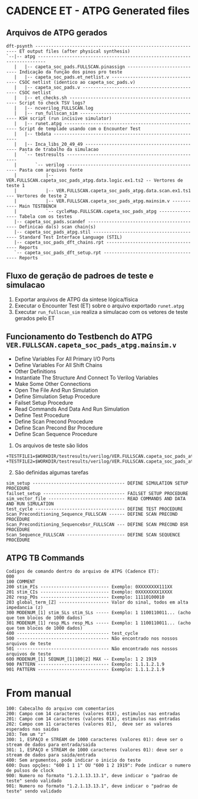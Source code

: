 # CADENCE ET - ATPG Generated files

## Arquivos de ATPG gerados

```
dft-psynth --------------------------------------------------------------- ET output files (after physical synthesis)
`--|-- atpg -------------------------------------------------------------------------
   |   |-- capeta_soc_pads.FULLSCAN.pinassign ---------------------------- Indicação da função dos pinos pro teste
   |   |-- capeta_soc_pads.et_netlist.v ---------------------------------- CSOC netlist (identico ao capeta_soc_pads.v)
   |   |-- capeta_soc_pads.v --------------------------------------------- CSOC netlist
   |   |-- et_checks.sh -------------------------------------------------- Script to check TSV logs?
   |   |-- ncverilog_FULLSCAN.log
   |   |-- run_fullscan_sim ---------------------------------------------- KSH script (run incisive simulator)
   |   |-- runet.atpg ---------------------------------------------------- Script de templade usando com o Encounter Test
   |   |-- tbdata --------------------------------------------------------
   |   |-- Inca_libs_20_49_49 -------------------------------------------- Pasta de trabalho da simulacao
   |   `-- testresults ---------------------------------------------------
   |       `-- verilog --------------------------------------------------- Pasta com arquivos fonte
   |           |-- VER.FULLSCAN.capeta_soc_pads_atpg.data.logic.ex1.ts2 -- Vertores de teste 1
   |           |-- VER.FULLSCAN.capeta_soc_pads_atpg.data.scan.ex1.ts1 --- Vertores de teste 2
   |           |-- VER.FULLSCAN.capeta_soc_pads_atpg.mainsim.v ----------- Main TESTBENCH
   |           `-- cycleMap.FULLSCAN.capeta_soc_pads_atpg ---------------- Tabela com os testes
   |-- capeta_soc_pads.scandef ------------------------------------------- Definicao da(s) scan chain(s)
   |-- capeta_soc_pads_atpg.stil ----------------------------------------- Standard Test Interface Language (STIL)
   |-- capeta_soc_pads_dft_chains.rpt ------------------------------------ Reports
   `-- capeta_soc_pads_dft_setup.rpt ------------------------------------- Reports
```

## Fluxo de geração de padroes de teste e simulacao

1. Exportar arquivos de ATPG da sintese lógica/física
2. Executar o Encounter Test (ET) sobre o arquivo exportado `runet.atpg`
3. Executar `run_fullscan_sim` realiza a simulacao com os vetores de teste gerados pelo ET



## Funcionamento do Testbench do ATPG `VER.FULLSCAN.capeta_soc_pads_atpg.mainsim.v`

- Define Variables For All Primary I/O Ports
- Define Variables For All Shift Chains
- Other Definitions
- Instantiate The Structure And Connect To Verilog Variables
- Make Some Other Connections
- Open The File And Run Simulation
- Define Simulation Setup Procedure
- Failset Setup Procedure
- Read Commands And Data And Run Simulation
- Define Test Procedure
- Define Scan Precond Procedure
- Define Scan Precond Bsr Procedure
- Define Scan Sequence Procedure

1. Os arquivos de teste são lidos

```
+TESTFILE1=$WORKDIR/testresults/verilog/VER.FULLSCAN.capeta_soc_pads_atpg.data.scan.ex1.ts1
+TESTFILE2=$WORKDIR/testresults/verilog/VER.FULLSCAN.capeta_soc_pads_atpg.data.logic.ex1.ts2
```

2. São definidas algumas tarefas

```
sim_setup ----------------------------------- DEFINE SIMULATION SETUP PROCEDURE
failset_setup ------------------------------- FAILSET SETUP PROCEDURE
sim_vector_file ----------------------------- READ COMMANDS AND DATA AND RUN SIMULATION
test_cycle ---------------------------------- DEFINE TEST PROCEDURE
Scan_Preconditioning_Sequence_FULLSCAN ------ DEFINE SCAN PRECOND PROCEDURE
Scan_Preconditioning_Sequencebsr_FULLSCAN --- DEFINE SCAN PRECOND BSR PROCEDURE
Scan_Sequence_FULLSCAN ---------------------- DEFINE SCAN SEQUENCE PROCEDURE
```

## ATPG TB Commands
```
Codigos de comando dentro do arquivo de ATPG (Cadence ET):
000
100 COMMENT
200 stim_PIs -------------------------- Exemplo: 0XXXXXXXX111XX
201 stim_CIs -------------------------- Exemplo: 0XXXXXXXX1XXXX
202 resp_POs -------------------------- Exemplo: 11110100010
203 global_term_[Z] ------------------- Valor do sinal, todos em alta impedancia (z)
300 MODENUM_[1] stim_SLs stim_SLs ----- Exemplo: 1 1100110011... (acho que tem blocos de 1000 dados)
301 MODENUM_[1] resp_MLs resp_MLs ----- Exemplo: 1 1100110011... (acho que tem blocos de 1000 dados)
400 ----------------------------------- test_cycle
500 ----------------------------------- Não encontrado nos nossos arquivos de teste
501 ----------------------------------- Não encontrado nos nossos arquivos de teste
600 MODENUM_[1] SEQNUM_[1|100|2] MAX -- Exemplo: 1 2 1919
900 PATTERN --------------------------- Exemplo: 1.1.1.2.1.9
901 PATTERN --------------------------- Exemplo: 1.1.1.2.1.9
```

# From manual

```
100: Cabecalho do arquivo com comentarios
200: Campo com 14 caracteres (valores 01X), estimulos nas entradas
201: Campo com 14 caracteres (valores 01X), estimulos nas entradas
202: Campo com 11 caracteres (valores 01),  deve ser as valores esperados nas saidas
203: Tem um "z"
300: 1, ESPAÇO e STREAM de 1000 caracteres (valores 01): deve ser o stream de dados para entrada/saida
301: 1, ESPAÇO e STREAM de 1000 caracteres (valores 01): deve ser o stream de dados para saida/entrada
400: Sem argumentos, pode indicar o inicio do teste
600: Duas opções: "600 1 1 1" OU "600 1 2 1919": Pode indicar o numero de pulsos de clock
900: Numero no formato "1.2.1.13.13.1", deve indicar o "padrao de teste" sendo validado
901: Numero no formato "1.2.1.13.13.1", deve indicar o "padrao de teste" sendo validado
```